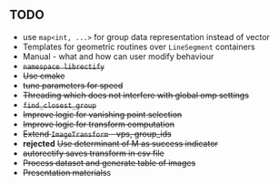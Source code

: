 ## TODO
* use `map<int, ...>` for group data representation instead of vector
* Templates for geometric routines over `LineSegment` containers
* Manual - what and how can user modify behaviour
* ~~`namespace librectify`~~
* ~~Use cmake~~
* ~~tune parameters for speed~~
* ~~Threading which does not interfere with global omp settings~~
* ~~`find_closest_group`~~
* ~~Improve logic for vanishing point selection~~
* ~~Improve logic for transform computation~~
* ~~Extend `ImageTransform` - vps, group_ids~~
* **rejected** ~~Use determinant of M as success indicator~~
* ~~autorectify saves transform in csv file~~
* ~~Process dataset and generate table of images~~
* ~~Presentation materials~~s